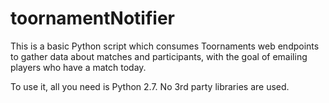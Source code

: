 # toornamentNotifier

This is a basic Python script which consumes Toornaments web endpoints to gather data about matches and participants, with the goal of emailing players who have a match today.

To use it, all you need is Python 2.7.  No 3rd party libraries are used.

